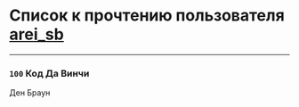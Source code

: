 # Список к прочтению пользователя [arei_sb](http://vk.com/id86837593)
---

### `100` Код Да Винчи
Ден Браун

